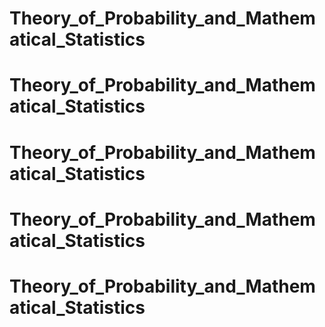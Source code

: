 # Theory_of_Probability_and_Mathematical_Statistics
# Theory_of_Probability_and_Mathematical_Statistics
# Theory_of_Probability_and_Mathematical_Statistics
# Theory_of_Probability_and_Mathematical_Statistics
# Theory_of_Probability_and_Mathematical_Statistics
